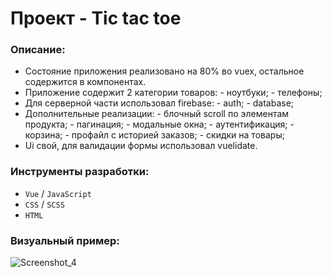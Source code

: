 # Проект - Tic tac toe

### Описание:
- Состояние приложения реализовано на 80% во vuex, остальное содержится в компонентах.
- Приложение содержит 2 категории товаров:
      - ноутбуки;
      - телефоны;
- Для серверной части использовал firebase:
      - auth;
      - database;
- Дополнительные реализации:
      - блочный scroll по элементам продукта;
      - пагинация;
      - модальные окна;
      - аутентификация;
      - корзина;
      - профайл с историей заказов;
      - скидки на товары;
- Ui свой, для валидации формы использовал vuelidate.

### Инструменты разработки:
- `Vue` / `JavaScript`
- `CSS` / `SCSS`
- `HTML`

### Визуальный пример:
![Screenshot_4](https://user-images.githubusercontent.com/28337073/101619952-fd6dd780-3a24-11eb-86dc-2d35aac25d91.png)
